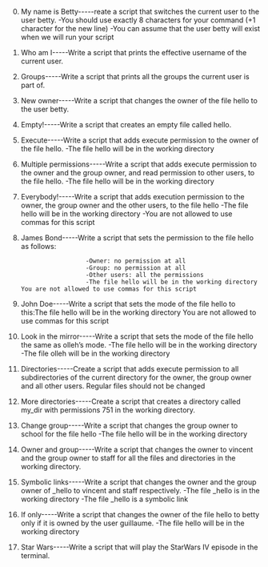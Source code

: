 0. My name is Betty-----reate a script that switches the current user to the user betty.
                                 -You should use exactly 8 characters for your command (+1 character for the new line)
                                 -You can assume that the user betty will exist when we will run your script                           
1. Who am I-----Write a script that prints the effective username of the current user.
2. Groups-----Write a script that prints all the groups the current user is part of.
3. New owner-----Write a script that changes the owner of the file hello to the user betty.
4. Empty!-----Write a script that creates an empty file called hello.
5. Execute-----Write a script that adds execute permission to the owner of the file hello.
                     -The file hello will be in the working directory
6. Multiple permissions-----Write a script that adds execute permission to the owner and the group owner, and read permission to other users, to the file hello.
                                -The file hello will be in the working directory                           
7. Everybody!-----Write a script that adds execution permission to the owner, the group owner and the other users, to the file hello
                                    -The file hello will be in the working directory
                                    -You are not allowed to use commas for this script 
8. James Bond-----Write a script that sets the permission to the file hello as follows:

                         -Owner: no permission at all
                         -Group: no permission at all
                         -Other users: all the permissions
                         -The file hello will be in the working directory You are not allowed to use commas for this script   
9. John Doe-----Write a script that sets the mode of the file hello to this:The file hello will be in the working directory
You are not allowed to use commas for this script
10.  Look in the mirror-----Write a script that sets the mode of the file hello the same as olleh’s mode.
                           -The file hello will be in the working directory
                           -The file olleh will be in the working directory  
11. Directories-----Create a script that adds execute permission to all subdirectories of the current directory for the owner, the group owner and all other users. Regular files should not be changed
12. More directories-----Create a script that creates a directory called my_dir with permissions 751 in the working directory.
13. Change group-----Write a script that changes the group owner to school for the file hello
                         -The file hello will be in the working directory      
 14. Owner and group-----Write a script that changes the owner to vincent and the group owner to staff for all the files and directories in the working directory.
 15. Symbolic links-----Write a script that changes the owner and the group owner of _hello to vincent and staff respectively.
                                    -The file _hello is in the working directory
                                    -The file _hello is a symbolic link  
 16. If only-----Write a script that changes the owner of the file hello to betty only if it is owned by the user guillaume.
                              -The file hello will be in the working directory
17. Star Wars-----Write a script that will play the StarWars IV episode in the terminal.                              
